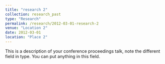 ```yaml
---
title: "research 2"
collection: research_past
type: "Research"
permalink: /research/2012-03-01-research-2
venue: "Location 2"
date: 2012-03-01
location: "Place 2"
---
```


This is a description of your conference proceedings talk, note the different field in type. You can put anything in this field.
